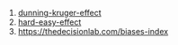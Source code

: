 1. [dunning-kruger-effect](https://thedecisionlab.com/biases/dunning-kruger-effect)
2. [hard-easy-effect](https://thedecisionlab.com/biases/hard-easy-effect)
3. https://thedecisionlab.com/biases-index
